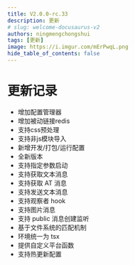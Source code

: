 ```yaml
---
title: V2.0.0-rc.33
description: 更新
# slug: welcome-docusaurus-v2
authors: ningmengchongshui
tags: [更新]
image: https://i.imgur.com/mErPwqL.png
hide_table_of_contents: false
---
```


# 更新记录

- 增加配置管理器
- 增加被动链接redis
- 支持css预处理
- 支持非js模块导入
- 新增开发/打包/运行配置
- 全新版本
- 支持指定参数启动
- 支持获取文本消息
- 支持获取 AT 消息
- 支持发送文本消息
- 支持观察者 hook
- 支持图片消息
- 支持 public 消息创建监听
- 基于文件系统的匹配机制
- 环境统一为 tsx
- 提供自定义平台函数
- 支持热更新配置
